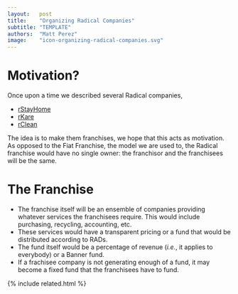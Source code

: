 ```yaml
---
layout:   post
title:    "Organizing Radical Companies"
subtitle: "TEMPLATE"
authors:  "Matt Perez"
image:    "icon-organizing-radical-companies.svg"
---
```


<div style='display:none; '>
 <p>Once upon a time we described several Radical companies. This is another motivation.</p>
</div>

<h1>Motivation?</h1>
 <p>Once upon a time we described several Radical companies,</p>
  <ul>
   <li><a href="">rStayHome</a></li>
   <li><a href="">rKare</a></li>
   <li><a href="">rClean</a></li>
  </ul>
 <p>The idea is to make them franchises, we hope that this acts as motivation. As opposed to the Fiat Franchise, the model we are used to, the Radical franchise would have no single owner: the franchisor and the franchisees will be the same.</p>

<h1>The Franchise</h1>
<ul>
 <li>The franchise itself will be an ensemble of companies providing whatever services the franchisees require. This would include purchasing, recycling, accounting, etc.</li>
 <li>These services would have a transparent pricing or a fund that would be distributed according to RADs.</li>
 <li>The fund itself would be a percentage of revenue (<em>i.e.</em>, it applies to everybody) or a Banner fund.</li>
 <li>If a frachisee company is not generating enough of a fund, it may become a fixed fund that the franchisees have to fund.</li>
</ul>

{% include related.html %}
